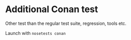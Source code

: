 # Additional Conan test

Other test than the regular test suite, regression, tools etc.

Launch with ``nosetests conan``
